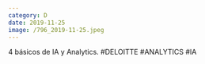 ```yaml
--- 
category: D 
date: 2019-11-25 
image: /796_2019-11-25.jpeg 
--- 
```


4 básicos de IA y Analytics. #DELOITTE #ANALYTICS #IA